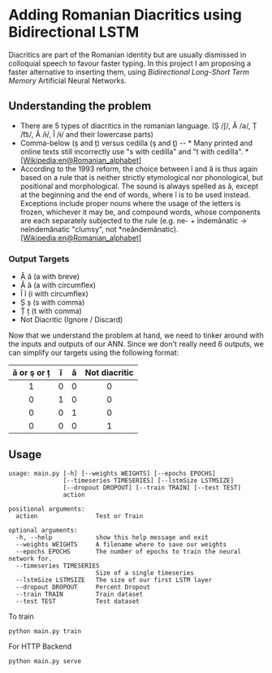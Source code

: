# Adding Romanian Diacritics using Bidirectional LSTM

Diacritics are part of the Romanian identity but are usually dismissed in colloquial speech to favour faster typing. In this project I am proposing a faster alternative to inserting them, using *Bidirectional Long-Short Term Memory* Artificial Neural Networks.

## Understanding the problem

* There are 5 types of diacritics in the romanian language. (Ș /ʃ/, Ă /ə/, Ț /t͡s/, Â /ɨ/, Î /ɨ/ and their lowercase parts)
* Comma-below (ș and ț) versus cedilla (ş and ţ) --  * Many printed and online texts still incorrectly use "s with cedilla" and "t with cedilla". * [[Wikipedia:en@Romanian_alphabet]](https://en.wikipedia.org/wiki/Romanian_alphabet)
* According to the 1993 reform, the choice between î and â is thus again based on a rule that is neither strictly etymological nor phonological, but positional and morphological. The sound is always spelled as â, except at the beginning and the end of words, where î is to be used instead. Exceptions include proper nouns where the usage of the letters is frozen, whichever it may be, and compound words, whose components are each separately subjected to the rule (e.g. ne- + îndemânatic → neîndemânatic "clumsy", not *neândemânatic). [[Wikipedia:en@Romanian_alphabet]](https://en.wikipedia.org/wiki/Romanian_alphabet#%C3%8E_versus_%C3%82)

### Output Targets

- Ă ă (a with breve)
- Â â (a with circumflex)
- Î î (i with circumflex)
- Ș ș (s with comma)
- Ț ț (t with comma)
- Not Diacritic (Ignore / Discard)

Now that we understand the problem at hand, we need to tinker around with the inputs and outputs of our ANN. Since we don't really need 6 outputs, we can simplify our targets using the following format:

| ă or ş or ț 	| î 	| â 	| Not diacritic 	|
|:-----------:	|:-:	|:-:	|:-------------:	|
|      1      	| 0 	| 0 	|       0       	|
|      0      	| 1 	| 0 	|       0       	|
|      0      	| 0 	| 1 	|       0       	|
|      0      	| 0 	| 0 	|       1       	|

## Usage
```
usage: main.py [-h] [--weights WEIGHTS] [--epochs EPOCHS]
               [--timeseries TIMESERIES] [--lstmSize LSTMSIZE]
               [--dropout DROPOUT] [--train TRAIN] [--test TEST]
               action

positional arguments:
  action                Test or Train

optional arguments:
  -h, --help            show this help message and exit
  --weights WEIGHTS     A filename where to save our weights
  --epochs EPOCHS       The number of epochs to train the neural network for.
  --timeseries TIMESERIES
                        Size of a single timeseries
  --lstmSize LSTMSIZE   The size of our first LSTM layer
  --dropout DROPOUT     Percent Dropout
  --train TRAIN         Train dataset
  --test TEST           Test dataset
```

To train
```
python main.py train
```

For HTTP Backend
```
python main.py serve
```